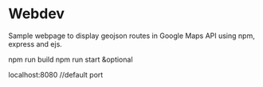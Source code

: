 # Webdev

Sample webpage to display geojson routes in Google Maps API using npm, express and ejs.

npm run build
npm run start &optional <port>

localhost:8080      //default port
